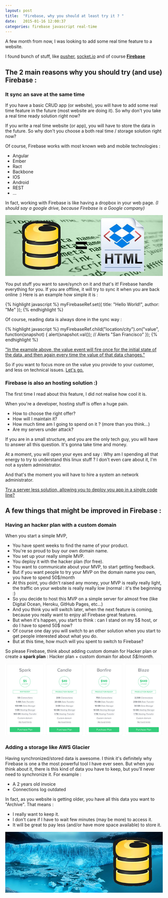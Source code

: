 ```yaml
---
layout: post
title:  "Firebase, why you should at least try it ? "
date:   2015-01-16 12:00:37
categories: firebase javascript real-time
---
```


A few month from now, I was looking to add some real time feature to a website.

I found bunch of stuff, like [pusher](https://pusher.com/), [socket.io](http://socket.io/) and of course **[Firebase](https://www.firebase.com/)**


## The 2 main reasons why you should try (and use) Firebase :



### It sync an save at the same time

If you have a basic CRUD app (or website), you will have to add some real time feature in the future (most website are doing it). So why don't you take a real time ready solution right now?

If you write a real time website (or app), you will have to store the data in the future. So why don't you choose a both real time / storage solution right now?

Of course, Firebase works with most known web and mobile technologies : 

* Angular
* Ember
* Ract
* Backbone
* IOS
* Android
* REST
* ...


In fact, working with Firebase is like having a dropbox in your web page. *(I should say a google drive, because Firebase is a Google company)*

![firebase dropbox html](/public/firebase_dropbox_html.jpg "Firebase equals a dropbox into html page")


You put stuff you want to save/synch on it and that's it! Firebase handle everything for you. If you are offline, it will try to sync it when you are back online :) 
Here is an example how simple it is : 

{% highlight javascript %}
myFirebaseRef.set({
  title: "Hello World!",
  author: "Me"
});
{% endhighlight %}


Of course, reading data is always done in the sync way : 

{% highlight javascript %}
myFirebaseRef.child("location/city").on("value", function(snapshot) {
  alert(snapshot.val());  // Alerts "San Francisco"
});
{% endhighlight %}



<div class="message">
	<a href="https://www.firebase.com/docs/web/quickstart.html" target="_blank">
"In the example above, the value event will fire once for the initial state of the data, and then again every time the value of that data changes."
</a>
</div>


So if you want to focus more on the value you provide to your customer, and less on technical issues. [Let's go.](https://www.firebase.com/) 



### Firebase is also an hosting solution :)

The first time I read about this feature, I did not realise how cool it is.

When you're a developer, hosting stuff is offen a huge pain.

* How to choose the right offer?
* How will I maintain it?
* How much time am I going to spend on it ? (more than you think...)
* Are my servers under attack?

If you are in a small structure, and you are the only tech guy, you will have to answer all this question. It's gonna take time and money.

At a moment, you will open your eyes and say : Why am I spending all that energy to try to understand this linux stuff ? I don't even care about it, I'm not a system administrator.

And that's the moment you will have to hire a system an network administrator.


[Try a server less solution, allowing you to deploy you app in a single code line?](https://www.firebase.com/)


## A few things that might be improved in Firebase :

### Having an hacker plan with a custom domain


When you start a simple MVP,

* You have spent weeks to find the name of your product.
* You're so proud to buy our own domain name.
* You set up your really simple MVP.
* You deploy it with the hacker plan (for free).
* You want to communicate about your MVP, to start getting feedback.
* But if you want people to try your MVP on the domain name you own, you have to spend 50$/month
* At this point, you didn't raised any money, your MVP is really really light, the traffic on your website is really really low (normal : it's the beginning :)
* So you decide to host this MVP on a simple server for almost free (like Digital Ocean, Heroku, GitHub Pages, etc...)
* And you think you will switch later, when the next feature is coming, because you really want to enjoy all Firebase great features.
* But when it's happen, you start to think : can I stand on my 5$ host, or do I have to spend 50$ now?
* Of course one day you will switch to an other solution when you start to get people interested about what you do.
* But at this time, how much will you spent to switch to Firebase?

So please Firebase, think about adding custom domain for Hacker plan or create a **spark plan** : Hacker plan + custom domain for about *5$/month*.

![firebase spark](/public/firebase-spark-plan.jpg "Firebase spark")


### Adding a storage like AWS Glacier


Having synchronized/stored data is awesome.
I think it's definitely why Firebase is one a the most powerful tool I have ever seen.
But when you think about it, there is this kind of data you have to keep, but you'll never need to synchronize it.
For example :

* A 2 years old invoice
* Connections log outdated

In fact, as you website is getting older, you have all this data you want to "Archive". That means :

* I really want to keep it.
* I don't care if I have to wait few minutes (may be more) to access it.
* It will be great to pay less (and/or have more space available) to store it.

![firebase glacier](/public/firebase-glacier.jpg "Firebase glacier")